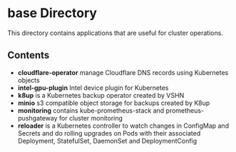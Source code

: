 # base Directory

This directory contains applications that are useful for cluster operations.

## Contents

- **cloudflare-operator** manage Cloudflare DNS records using Kubernetes objects
- **intel-gpu-plugin** Intel device plugin for Kubernetes
- **k8up** is a Kubernetes backup operator created by VSHN
- **minio** s3 compatible object storage for backups created by K8up
- **monitoring** contains kube-prometheus-stack and prometheus-pushgateway for cluster monitoring
- **reloader** is a Kubernetes controller to watch changes in ConfigMap and Secrets and do rolling upgrades on Pods with their associated Deployment, StatefulSet, DaemonSet and DeploymentConfig
